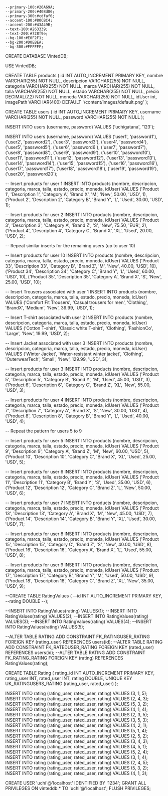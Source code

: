     --primary-100:#26A69A;
    --primary-200:#408d86;
    --primary-300:#cdfaf6;
    --accent-100:#80CBC4;
    --accent-200:#43A49B;
    --text-100:#263339;
    --text-200:#728f9e;
    --bg-100:#E0F2F1;
    --bg-200:#D0EBEA;
    --bg-300:#FFFFFF;

CREATE DATABASE VintedDB;

USE VintedDB;

CREATE TABLE products (
    id INT AUTO_INCREMENT PRIMARY KEY,
    nombre VARCHAR(255) NOT NULL,
    descripcion VARCHAR(255) NOT NULL,
    categoria VARCHAR(255) NOT NULL,
    marca VARCHAR(255) NOT NULL,
    talla VARCHAR(255) NOT NULL,
    estado VARCHAR(255) NOT NULL,
    precio DECIMAL(7,2) NOT NULL,
    moneda VARCHAR(255) NOT NULL,
    idUser int,
    imagePath VARCHAR(400) DEFAULT '/content/images/default.png'
);


      

CREATE TABLE users (
    id INT AUTO_INCREMENT PRIMARY KEY,
    username VARCHAR(255) NOT NULL,
    password VARCHAR(255) NOT NULL
);

INSERT INTO users (username, password) VALUES ('uchigatana', '123');


INSERT INTO users (username, password) VALUES
('user1', 'password1'),
('user2', 'password2'),
('user3', 'password3'),
('user4', 'password4'),
('user5', 'password5'),
('user6', 'password6'),
('user7', 'password7'),
('user8', 'password8'),
('user9', 'password9'),
('user10', 'password10'),
('user11', 'password11'),
('user12', 'password12'),
('user13', 'password13'),
('user14', 'password14'),
('user15', 'password15'),
('user16', 'password16'),
('user17', 'password17'),
('user18', 'password18'),
('user19', 'password19'),
('user20', 'password20');


-- Insert products for user 1
INSERT INTO products (nombre, descripcion, categoria, marca, talla, estado, precio, moneda, idUser) VALUES
('Product 1', 'Description 1', 'Category A', 'Brand X', 'M', 'New', 50.00, 'USD', 1),
('Product 2', 'Description 2', 'Category B', 'Brand Y', 'L', 'Used', 30.00, 'USD', 1);

-- Insert products for user 2
INSERT INTO products (nombre, descripcion, categoria, marca, talla, estado, precio, moneda, idUser) VALUES
('Product 3', 'Description 3', 'Category A', 'Brand Z', 'S', 'New', 75.50, 'EUR', 2),
('Product 4', 'Description 4', 'Category C', 'Brand X', 'XL', 'Used', 20.00, 'USD', 2);

-- Repeat similar inserts for the remaining users (up to user 10)

-- Insert products for user 10
INSERT INTO products (nombre, descripcion, categoria, marca, talla, estado, precio, moneda, idUser) VALUES
('Product 33', 'Description 33', 'Category B', 'Brand Z', 'M', 'New', 40.00, 'USD', 10),
('Product 34', 'Description 34', 'Category C', 'Brand Y', 'L', 'Used', 60.00, 'USD', 10),
('Product 35', 'Description 35', 'Category A', 'Brand X', 'S', 'New', 25.00, 'USD', 10);


-- Insert Trousers associated with user 1
INSERT INTO products (nombre, descripcion, categoria, marca, talla, estado, precio, moneda, idUser)
VALUES ('Comfort Fit Trousers', 'Casual trousers for men', 'Clothing', 'BrandX', 'Medium', 'New', 39.99, 'USD', 1);

-- Insert T-shirt associated with user 2
INSERT INTO products (nombre, descripcion, categoria, marca, talla, estado, precio, moneda, idUser)
VALUES ('Cotton T-shirt', 'Classic white T-shirt', 'Clothing', 'FashionCo', 'Large', 'New', 19.99, 'USD', 2);

-- Insert Jacket associated with user 3
INSERT INTO products (nombre, descripcion, categoria, marca, talla, estado, precio, moneda, idUser)
VALUES ('Winter Jacket', 'Water-resistant winter jacket', 'Clothing', 'OuterwearTech', 'Small', 'New', 129.99, 'USD', 3);

-- Insert products for user 3
INSERT INTO products (nombre, descripcion, categoria, marca, talla, estado, precio, moneda, idUser) VALUES
('Product 5', 'Description 5', 'Category B', 'Brand Y', 'M', 'Used', 45.00, 'USD', 3),
('Product 6', 'Description 6', 'Category C', 'Brand Z', 'XL', 'New', 55.00, 'USD', 3);

-- Insert products for user 4
INSERT INTO products (nombre, descripcion, categoria, marca, talla, estado, precio, moneda, idUser) VALUES
('Product 7', 'Description 7', 'Category A', 'Brand X', 'S', 'New', 30.00, 'USD', 4),
('Product 8', 'Description 8', 'Category B', 'Brand Y', 'L', 'Used', 40.00, 'USD', 4);

-- Repeat the pattern for users 5 to 9

-- Insert products for user 5
INSERT INTO products (nombre, descripcion, categoria, marca, talla, estado, precio, moneda, idUser) VALUES
('Product 9', 'Description 9', 'Category A', 'Brand Z', 'M', 'New', 60.00, 'USD', 5),
('Product 10', 'Description 10', 'Category C', 'Brand X', 'XL', 'Used', 25.00, 'USD', 5);

-- Insert products for user 6
INSERT INTO products (nombre, descripcion, categoria, marca, talla, estado, precio, moneda, idUser) VALUES
('Product 11', 'Description 11', 'Category B', 'Brand Y', 'S', 'Used', 35.00, 'USD', 6),
('Product 12', 'Description 12', 'Category C', 'Brand Z', 'L', 'New', 50.00, 'USD', 6);

-- Insert products for user 7
INSERT INTO products (nombre, descripcion, categoria, marca, talla, estado, precio, moneda, idUser) VALUES
('Product 13', 'Description 13', 'Category A', 'Brand X', 'M', 'New', 45.00, 'USD', 7),
('Product 14', 'Description 14', 'Category B', 'Brand Y', 'XL', 'Used', 30.00, 'USD', 7);

-- Insert products for user 8
INSERT INTO products (nombre, descripcion, categoria, marca, talla, estado, precio, moneda, idUser) VALUES
('Product 15', 'Description 15', 'Category C', 'Brand Z', 'S', 'New', 40.00, 'USD', 8),
('Product 16', 'Description 16', 'Category A', 'Brand X', 'L', 'Used', 55.00, 'USD', 8);

-- Insert products for user 9
INSERT INTO products (nombre, descripcion, categoria, marca, talla, estado, precio, moneda, idUser) VALUES
('Product 17', 'Description 17', 'Category B', 'Brand Y', 'M', 'Used', 50.00, 'USD', 9),
('Product 18', 'Description 18', 'Category C', 'Brand Z', 'XL', 'New', 35.00, 'USD', 9);


--CREATE TABLE RatingValues (
    --id INT AUTO_INCREMENT PRIMARY KEY,
    --rating DOUBLE
--);

--INSERT INTO RatingValues(rating) VALUES(1);
--INSERT INTO RatingValues(rating) VALUES(2);
--INSERT INTO RatingValues(rating) VALUES(3);
--INSERT INTO RatingValues(rating) VALUES(4);
--INSERT INTO RatingValues(rating) VALUES(5);

--ALTER TABLE RATING ADD CONSTRAINT FK_RATINGUSER_RATING FOREIGN KEY (rating_user) REFERENCES users(id);
--ALTER TABLE RATING ADD CONSTRAINT FK_RATEDUSER_RATING FOREIGN KEY (rated_user) REFERENCES users(id);
--ALTER TABLE RATING ADD CONSTRAINT FK_RATING_RATING FOREIGN KEY (rating) REFERENCES RatingValues(rating);

CREATE TABLE Rating (
    rating_id INT AUTO_INCREMENT PRIMARY KEY,
    rating_user INT,
    rated_user INT,
    rating DOUBLE,
    UNIQUE KEY UK_RATINGUSERS_RATING (rating_user, rated_user)
);

INSERT INTO rating (rating_user, rated_user, rating) VALUES (3, 1, 5);
INSERT INTO rating (rating_user, rated_user, rating) VALUES (2, 4, 3);
INSERT INTO rating (rating_user, rated_user, rating) VALUES (5, 3, 2);
INSERT INTO rating (rating_user, rated_user, rating) VALUES (4, 1, 4);
INSERT INTO rating (rating_user, rated_user, rating) VALUES (2, 3, 5);
INSERT INTO rating (rating_user, rated_user, rating) VALUES (3, 5, 3);
INSERT INTO rating (rating_user, rated_user, rating) VALUES (4, 2, 1);
INSERT INTO rating (rating_user, rated_user, rating) VALUES (5, 1, 4);
INSERT INTO rating (rating_user, rated_user, rating) VALUES (2, 5, 2);
INSERT INTO rating (rating_user, rated_user, rating) VALUES (3, 4, 3);
INSERT INTO rating (rating_user, rated_user, rating) VALUES (4, 5, 1);
INSERT INTO rating (rating_user, rated_user, rating) VALUES (5, 2, 4);
INSERT INTO rating (rating_user, rated_user, rating) VALUES (3, 1, 4);
INSERT INTO rating (rating_user, rated_user, rating) VALUES (2, 4, 5);
INSERT INTO rating (rating_user, rated_user, rating) VALUES (5, 3, 2);
INSERT INTO rating (rating_user, rated_user, rating) VALUES (4, 1, 3);


CREATE USER 'uchi'@'localhost' IDENTIFIED BY '1234';
GRANT ALL PRIVILEGES ON vinteddb.* TO 'uchi'@'localhost';
FLUSH PRIVILEGES;